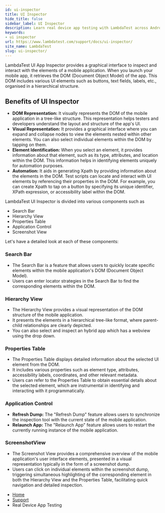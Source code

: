 ```yaml
---
id: ui-inspector
title: UI Inspector
hide_title: false
sidebar_label: UI Inspector
description: Learn real device app testing with LambdaTest across Android and iOS devices. Start testing effortlessly today!
keywords:
- ui inspector 
url: https://www.lambdatest.com/support/docs/ui-inspector/
site_name: LambdaTest
slug: ui-inspector/
---
```


<script type="application/ld+json"
      dangerouslySetInnerHTML={{ __html: JSON.stringify({
       "@context": "https://schema.org",
        "@type": "BreadcrumbList",
        "itemListElement": [{
          "@type": "ListItem",
          "position": 1,
          "name": "LambdaTest",
          "item": "https://www.lambdatest.com"
        },{
          "@type": "ListItem",
          "position": 2,
          "name": "Support",
          "item": "https://www.lambdatest.com/support/docs/"
        },{
          "@type": "ListItem",
          "position": 3,
          "name": "UI Inspector",
          "item": "https://www.lambdatest.com/support/docs/ui-inspector/"
        }]
      })
    }}
></script>
LambdaTest UI App Inspector provides a graphical interface to inspect and interact with the elements of a mobile application. When you launch your mobile app, it retrieves the DOM (Document Object Model) of the app. This DOM includes various UI elements such as buttons, text fields, labels, etc., organised in a hierarchical structure.

## Benefits of UI Inspector

- **DOM Representation:** It visually represents the DOM of the mobile application in a tree-like structure. This representation helps testers and developers understand the layout and structure of the app's UI.
- **Visual Representation:** It provides a graphical interface where you can expand and collapse nodes to view the elements nested within other elements. You can also select individual elements within the DOM by tapping on them.
- **Element Identification:** When you select an element, it provides information about that element, such as its type, attributes, and location within the DOM. This information helps in identifying elements uniquely for automation purposes.
- **Automation:** It aids in generating Xpath by providing information about the elements in the DOM. Test scripts can locate and interact with UI elements by referencing their properties in the DOM. For example, you can create Xpath to tap on a button by specifying its unique identifier, XPath expression, or accessibility label within the DOM.

LambdaTest UI Inspector is divided into various components such as 

- Search Bar
- Hierarchy View
- Properties Table
- Application Control
- Screenshot View

Let's have a detailed look at each of these components:

### Search Bar

- The Search Bar is a feature that allows users to quickly locate specific elements within the mobile application's DOM (Document Object Model).
- Users can enter locator strategies in the Search Bar to find the corresponding elements within the DOM.

### Hierarchy View

- The Hierarchy View provides a visual representation of the DOM structure of the mobile application.
- It presents the elements in a hierarchical tree-like format, where parent-child relationships are clearly depicted.
- You can also select and inspect an hybrid app which has a webview using the drop down.

### Properties Table

- The Properties Table displays detailed information about the selected UI element from the DOM.
- It includes various properties such as element type, attributes, accessibility labels, coordinates, and other relevant metadata.
- Users can refer to the Properties Table to obtain essential details about the selected element, which are instrumental in identifying and interacting with it programmatically.

### Application Control

- **Refresh Dump:** The "Refresh Dump" feature allows users to synchronize the inspection tool with the current state of the mobile application.
- **Relaunch App:** The "Relaunch App" feature allows users to restart the currently running instance of the mobile application.

### ScreenshotView

- The Screenshot View provides a comprehensive overview of the mobile application's user interface elements, presented in a visual representation typically in the form of a screenshot dump.
- Users can click on individual elements within the screenshot dump, triggering simultaneous highlighting of the corresponding element in both the Hierarchy View and the Properties Table, facilitating quick navigation and detailed inspection.

<nav aria-label="breadcrumbs">
  <ul className="breadcrumbs">
    <li className="breadcrumbs__item">
      <a className="breadcrumbs__link" href="https://www.lambdatest.com">
        Home
      </a>
    </li>
    <li className="breadcrumbs__item">
      <a className="breadcrumbs__link" target="_self" href="https://www.lambdatest.com/support/docs/">
        Support
      </a>
    </li>
    <li className="breadcrumbs__item breadcrumbs__item--active">
      <span className="breadcrumbs__link">
        Real Device App Testing
      </span>
    </li>
  </ul>
</nav>